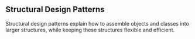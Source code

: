 ## Structural Design Patterns
Structural design patterns explain how to assemble objects and classes into larger structures, while keeping these structures flexible and efficient.

